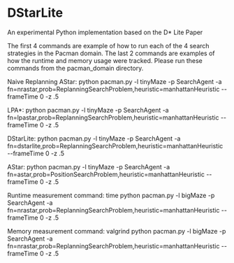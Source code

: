 # DStarLite
An experimental Python implementation based on the D* Lite Paper

The first 4 commands are example of how to run each of the 4 search strategies in the Pacman domain. 
The last 2 commands are examples of how the runtime and memory usage were tracked. 
Please run these commands from the pacman_domain directory.

Naive Replanning AStar:
python pacman.py -l tinyMaze -p SearchAgent -a fn=nrastar,prob=ReplanningSearchProblem,heuristic=manhattanHeuristic --frameTime 0 -z .5

LPA*:
python pacman.py -l tinyMaze -p SearchAgent -a fn=lpastar,prob=ReplanningSearchProblem,heuristic=manhattanHeuristic --frameTime 0 -z .5

DStarLite:
python pacman.py -l tinyMaze -p SearchAgent -a fn=dstarlite,prob=ReplanningSearchProblem,heuristic=manhattanHeuristic --frameTime 0 -z .5

AStar:
python pacman.py -l tinyMaze -p SearchAgent -a fn=astar,prob=PositionSearchProblem,heuristic=manhattanHeuristic --frameTime 0 -z .5

Runtime measurement command:
time python pacman.py -l bigMaze -p SearchAgent -a fn=nrastar,prob=ReplanningSearchProblem,heuristic=manhattanHeuristic  --frameTime 0 -z .5

Memory measurement command:
valgrind python pacman.py -l bigMaze -p SearchAgent -a fn=nrastar,prob=ReplanningSearchProblem,heuristic=manhattanHeuristic --frameTime 0 -z .5
